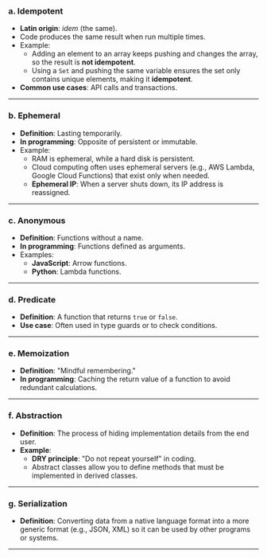 ### a. Idempotent
- **Latin origin**: *idem* (the same).  
- Code produces the same result when run multiple times.  
- Example:  
  - Adding an element to an array keeps pushing and changes the array, so the result is **not idempotent**.  
  - Using a `Set` and pushing the same variable ensures the set only contains unique elements, making it **idempotent**.  
- **Common use cases**: API calls and transactions.

---

### b. Ephemeral
- **Definition**: Lasting temporarily.  
- **In programming**: Opposite of persistent or immutable.  
- Example:  
  - RAM is ephemeral, while a hard disk is persistent.  
  - Cloud computing often uses ephemeral servers (e.g., AWS Lambda, Google Cloud Functions) that exist only when needed.  
  - **Ephemeral IP**: When a server shuts down, its IP address is reassigned.

---

### c. Anonymous
- **Definition**: Functions without a name.  
- **In programming**: Functions defined as arguments.  
- Examples:  
  - **JavaScript**: Arrow functions.  
  - **Python**: Lambda functions.

---

### d. Predicate
- **Definition**: A function that returns `true` or `false`.  
- **Use case**: Often used in type guards or to check conditions.

---

### e. Memoization
- **Definition**: "Mindful remembering."  
- **In programming**: Caching the return value of a function to avoid redundant calculations.

---

### f. Abstraction
- **Definition**: The process of hiding implementation details from the end user.  
- **Example**:  
  - **DRY principle**: "Do not repeat yourself" in coding.  
  - Abstract classes allow you to define methods that must be implemented in derived classes.

---

### g. Serialization
- **Definition**: Converting data from a native language format into a more generic format (e.g., JSON, XML) so it can be used by other programs or systems.

---